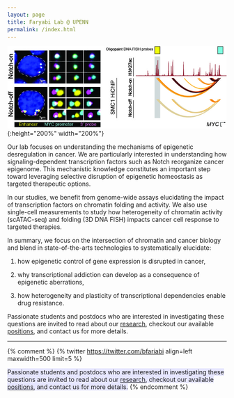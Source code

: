 ```yaml
---
layout: page
title: Faryabi Lab @ UPENN 
permalink: /index.html
---
```


![enhancer in cancer](assets/MYC_FISH_EP.jpg){:height="200%" width="200%"} 

Our lab focuses on understanding the mechanisms of epigenetic desregulation in cancer. We are particularly interested in understanding how signaling-dependent transcription factors such as Notch reorganize cancer epigenome. This mechanistic knowledge constitutes an important step toward leveraging selective disruption of epigenetic homeostasis as targeted therapeutic options. 

In our studies, we benefit from genome-wide assays elucidating the impact of transcription factors on chromatin folding and activity. We also use single-cell measurements to study how heterogeneity of chromatin activity (scATAC-seq) and folding (3D DNA FISH) impacts cancer cell response to targeted therapies.

In summary, we focus on the intersection of chromatin and cancer biology and blend in state-of-the-arts technologies to systematically elucidate: 

1. how epigenetic control of gene expression is disrupted in cancer, 

2. why transcriptional addiction can develop as a consequence of epigenetic aberrations, 

3. how heterogeneity and plasticity of transcriptional dependencies enable drug resistance. 


Passionate students and postdocs who are interested in investigating these questions are invited to read about our [research](04_research.html), checkout our available [positions](03_positions.html), and contact us for more details. 


----

{% comment %}
{% twitter https://twitter.com/bfariabi align=left maxwidth=500 limit=5 %}

<span style="background-color:rgb(230, 230, 255)">Passionate students and postdocs who are interested in investigating these questions are invited to read about our [research](04_research.html), checkout our available [positions](03_positions.html), and contact us for more details.</span> 
{% endcomment %}


